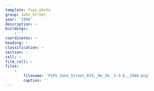 ```yaml
---
template: fsps_photo
group: John_Street
year: '1980'
description: ~
buildings:
    - ''
coordinates: ~
heading: ~
classification: ~
section: ~
cell: ~
film_roll: ~
files:
    -
        filename: 'FSPS_John_Street_029,_No_39,_5-3-E,_1980.png'
        caption: ''
---
```

